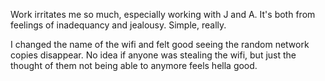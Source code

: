 Work irritates me so much, especially working with J and A. It's both from feelings of inadequancy and jealousy. Simple, really.

I changed the name of the wifi and felt good seeing the random network copies disappear. No idea if anyone was stealing the wifi, but just the thought of them not being able to anymore feels hella good.
